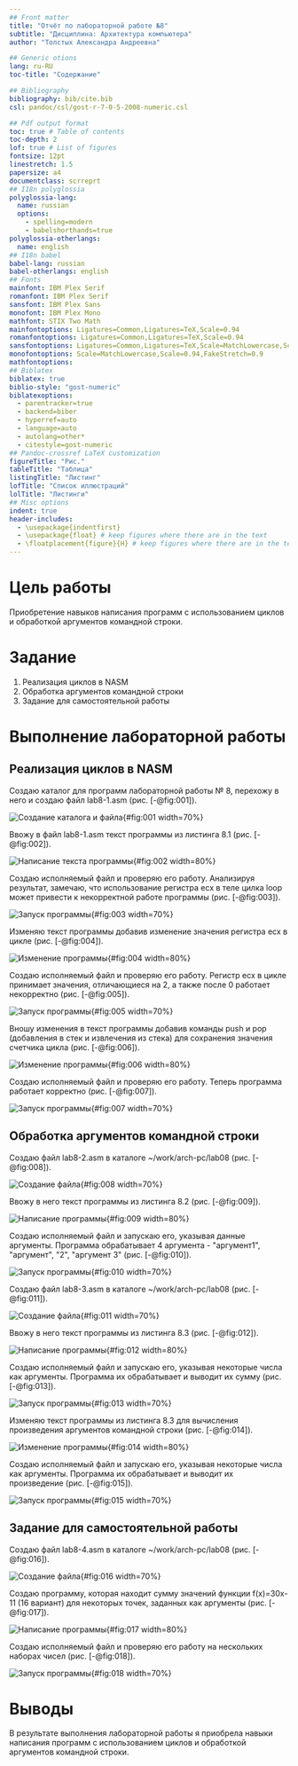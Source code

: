 ```yaml
---
## Front matter
title: "Отчёт по лабораторной работе №8"
subtitle: "Дисциплина: Архитектура компьютера"
author: "Толстых Александра Андреевна"

## Generic otions
lang: ru-RU
toc-title: "Содержание"

## Bibliography
bibliography: bib/cite.bib
csl: pandoc/csl/gost-r-7-0-5-2008-numeric.csl

## Pdf output format
toc: true # Table of contents
toc-depth: 2
lof: true # List of figures
fontsize: 12pt
linestretch: 1.5
papersize: a4
documentclass: scrreprt
## I18n polyglossia
polyglossia-lang:
  name: russian
  options:
	- spelling=modern
	- babelshorthands=true
polyglossia-otherlangs:
  name: english
## I18n babel
babel-lang: russian
babel-otherlangs: english
## Fonts
mainfont: IBM Plex Serif
romanfont: IBM Plex Serif
sansfont: IBM Plex Sans
monofont: IBM Plex Mono
mathfont: STIX Two Math
mainfontoptions: Ligatures=Common,Ligatures=TeX,Scale=0.94
romanfontoptions: Ligatures=Common,Ligatures=TeX,Scale=0.94
sansfontoptions: Ligatures=Common,Ligatures=TeX,Scale=MatchLowercase,Scale=0.94
monofontoptions: Scale=MatchLowercase,Scale=0.94,FakeStretch=0.9
mathfontoptions:
## Biblatex
biblatex: true
biblio-style: "gost-numeric"
biblatexoptions:
  - parentracker=true
  - backend=biber
  - hyperref=auto
  - language=auto
  - autolang=other*
  - citestyle=gost-numeric
## Pandoc-crossref LaTeX customization
figureTitle: "Рис."
tableTitle: "Таблица"
listingTitle: "Листинг"
lofTitle: "Список иллюстраций"
lolTitle: "Листинги"
## Misc options
indent: true
header-includes:
  - \usepackage{indentfirst}
  - \usepackage{float} # keep figures where there are in the text
  - \floatplacement{figure}{H} # keep figures where there are in the text
---
```


# Цель работы

Приобретение навыков написания программ с использованием циклов и обработкой
аргументов командной строки.

# Задание

1. Реализация циклов в NASM
2. Обработка аргументов командной строки
3. Задание для самостоятельной работы

# Выполнение лабораторной работы

## Реализация циклов в NASM

Создаю каталог для программ лабораторной работы № 8, перехожу в него и создаю файл lab8-1.asm (рис. [-@fig:001]).

![Создание каталога и файла](image/img1.jpeg){#fig:001 width=70%}

Ввожу в файл lab8-1.asm текст программы из листинга 8.1 (рис. [-@fig:002]).

![Написание текста программы](image/img2.jpeg){#fig:002 width=80%}

Создаю исполняемый файл и проверяю его работу. Анализируя результат, замечаю, что использование регистра ecx в теле цилка loop может привести к некорректной работе программы (рис. [-@fig:003]).

![Запуск программы](image/img3.jpeg){#fig:003 width=70%}

Изменяю текст программы добавив изменение значения регистра ecx в цикле (рис. [-@fig:004]).

![Изменение программы](image/img4.jpeg){#fig:004 width=80%}

Создаю исполняемый файл и проверяю его работу. Регистр ecx в цикле принимает значения, отличающиеся на 2, а также после 0 работает некорректно (рис. [-@fig:005]).

![Запуск программы](image/img5.jpeg){#fig:005 width=70%}

Вношу изменения в текст программы добавив команды push и pop (добавления в стек и извлечения из стека) для сохранения значения счетчика цикла (рис. [-@fig:006]).

![Изменение программы](image/img6.jpeg){#fig:006 width=80%}

Создаю исполняемый файл и проверяю его работу. Теперь программа работает корректно (рис. [-@fig:007]).

![Запуск программы](image/img7.jpeg){#fig:007 width=70%}

## Обработка аргументов командной строки

Создаю файл lab8-2.asm в каталоге ~/work/arch-pc/lab08 (рис. [-@fig:008]).

![Создание файла](image/img8.jpeg){#fig:008 width=70%}

Ввожу в него текст программы из листинга 8.2 (рис. [-@fig:009]).

![Написание программы](image/img9.jpeg){#fig:009 width=80%}

Создаю исполняемый файл и запускаю его, указывая данные аргументы. Программа обрабатывает 4 аргумента - "аргумент1", "аргумент", "2", "аргумент 3" (рис. [-@fig:010]).

![Запуск программы](image/img10.jpeg){#fig:010 width=70%}

Создаю файл lab8-3.asm в каталоге ~/work/arch-pc/lab08 (рис. [-@fig:011]).

![Создание файла](image/img11.jpeg){#fig:011 width=70%}

Ввожу в него текст программы из листинга 8.3 (рис. [-@fig:012]).

![Написание программы](image/img12.jpeg){#fig:012 width=80%}

Создаю исполняемый файл и запускаю его, указывая некоторые числа как аргументы. Программа их обрабатывает и выводит их сумму (рис. [-@fig:013]).

![Запуск программы](image/img13.jpeg){#fig:013 width=70%}

Изменяю текст программы из листинга 8.3 для вычисления произведения аргументов командной строки (рис. [-@fig:014]).

![Изменение программы](image/img14.jpeg){#fig:014 width=80%}

Создаю исполняемый файл и запускаю его, указывая некоторые числа как аргументы. Программа их обрабатывает и выводит их произведение (рис. [-@fig:015]).

![Запуск программы](image/img15.jpeg){#fig:015 width=70%}

## Задание для самостоятельной работы

Создаю файл lab8-4.asm в каталоге ~/work/arch-pc/lab08 (рис. [-@fig:016]).

![Создание файла](image/img16.jpeg){#fig:016 width=70%}

Создаю программу, которая находит сумму значений функции f(x)=30x-11 (16 вариант) для некоторых точек, заданных как аргументы (рис. [-@fig:017]).

![Написание программы](image/img17.jpeg){#fig:017 width=80%}

Создаю исполняемый файл и проверяю его работу на нескольких наборах чисел (рис. [-@fig:018]).

![Запуск программы](image/img18.jpeg){#fig:018 width=70%}

# Выводы

В результате выполнения лабораторной работы я приобрела навыки написания программ с использованием циклов и обработкой аргументов командной строки.
